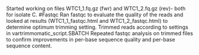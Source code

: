 Started working on files WTC1_1.fq.gz (fwr) and WTC1_2.fq.gz (rev)- both for isolate C. 
#Fastqc
Ran fastqc to evaluate the quality of the reads and looked at results (WTC1_1_fastqc.html and WTC1_2_fastqc.html) to determine optimum trimming setting.
Trimmed reads according to settings in vartrimmomatic_script.SBATCH
Repeated fastqc analysis on trimmed files to confirm improvements in per-base sequence quality and per-base sequence content.
